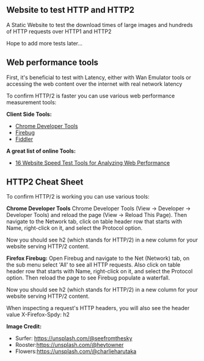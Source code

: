**Website to test HTTP and HTTP2**
-----
A Static Website to test the download times of large images and hundreds of HTTP requests over HTTP1 and HTTP2

Hope to add more tests later...

Web performance tools
-----

First, it's beneficial to test with Latency, either with Wan Emulator tools or accessing the web content over the internet with real network latency

To confirm HTTP/2 is faster you can use various web performance measurement tools:

**Client Side Tools:**

 - [Chrome Developer Tools](https://developer.chrome.com/devtools)
 - [Firebug](http://getfirebug.com/)
 - [Fiddler](http://getfirebug.com/)

**A great list of online Tools:**
 - [16 Website Speed Test Tools for Analyzing Web Performance](https://www.keycdn.com/blog/website-speed-test-tools/)


HTTP2 Cheat Sheet
-----
To confirm HTTP/2 is working you can use various tools:

**Chrome Developer Tools**
Chrome Developer Tools (View -> Developer -> Developer Tools) and reload the page (View -> Reload This Page). Then navigate to the Network tab, click on table header row that starts with Name, right-click on it, and select the Protocol option.

Now you should see h2 (which stands for HTTP/2) in a new column for your website serving HTTP/2 content.

**Firefox Firebug:**
Open Firebug and navigate to the Net (Network) tab, on the sub menu select 'All' to see all HTTP requests. Also click on table header row that starts with Name, right-click on it, and select the Protocol option. Then reload the page to see Firebug populate a waterfall. 

Now you should see h2 (which stands for HTTP/2) in a new column for your website serving HTTP/2 content.

When inspecting a request's HTTP headers, you will also see the header value X-Firefox-Spdy: h2 

**Image Credit:**
 - Surfer: https://unsplash.com/@seefromthesky
 - Rooster:https://unsplash.com/@heytowner
 - Flowers:https://unsplash.com/@charlieharutaka
